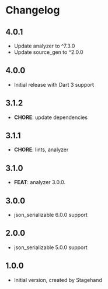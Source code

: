 # Changelog

## 4.0.1

- Update analyzer to ^7.3.0
- Update source_gen to ^2.0.0

## 4.0.0

- Initial release with Dart 3 support

## 3.1.2

- **CHORE**: update dependencies

## 3.1.1

- **CHORE**: lints, analyzer

## 3.1.0

- **FEAT**: analyzer 3.0.0.

## 3.0.0

- json_serializable 6.0.0 support

## 2.0.0

- json_serializable 5.0.0 support

## 1.0.0

- Initial version, created by Stagehand
